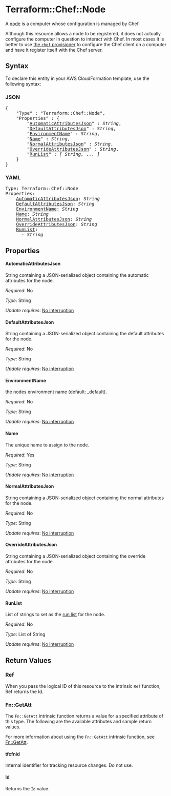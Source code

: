 # Terraform::Chef::Node

A [node](http://docs.chef.io/nodes.html) is a computer whose
configuration is managed by Chef.

Although this resource allows a node to be registered, it does not actually
configure the computer in question to interact with Chef. In most cases it
is better to use [the `chef` provisioner](/docs/provisioners/chef.html) to
configure the Chef client on a computer and have it register itself with the
Chef server.

## Syntax

To declare this entity in your AWS CloudFormation template, use the following syntax:

### JSON

<pre>
{
    "Type" : "Terraform::Chef::Node",
    "Properties" : {
        "<a href="#automaticattributesjson" title="AutomaticAttributesJson">AutomaticAttributesJson</a>" : <i>String</i>,
        "<a href="#defaultattributesjson" title="DefaultAttributesJson">DefaultAttributesJson</a>" : <i>String</i>,
        "<a href="#environmentname" title="EnvironmentName">EnvironmentName</a>" : <i>String</i>,
        "<a href="#name" title="Name">Name</a>" : <i>String</i>,
        "<a href="#normalattributesjson" title="NormalAttributesJson">NormalAttributesJson</a>" : <i>String</i>,
        "<a href="#overrideattributesjson" title="OverrideAttributesJson">OverrideAttributesJson</a>" : <i>String</i>,
        "<a href="#runlist" title="RunList">RunList</a>" : <i>[ String, ... ]</i>
    }
}
</pre>

### YAML

<pre>
Type: Terraform::Chef::Node
Properties:
    <a href="#automaticattributesjson" title="AutomaticAttributesJson">AutomaticAttributesJson</a>: <i>String</i>
    <a href="#defaultattributesjson" title="DefaultAttributesJson">DefaultAttributesJson</a>: <i>String</i>
    <a href="#environmentname" title="EnvironmentName">EnvironmentName</a>: <i>String</i>
    <a href="#name" title="Name">Name</a>: <i>String</i>
    <a href="#normalattributesjson" title="NormalAttributesJson">NormalAttributesJson</a>: <i>String</i>
    <a href="#overrideattributesjson" title="OverrideAttributesJson">OverrideAttributesJson</a>: <i>String</i>
    <a href="#runlist" title="RunList">RunList</a>: <i>
      - String</i>
</pre>

## Properties

#### AutomaticAttributesJson

String containing a JSON-serialized
object containing the automatic attributes for the node.

_Required_: No

_Type_: String

_Update requires_: [No interruption](https://docs.aws.amazon.com/AWSCloudFormation/latest/UserGuide/using-cfn-updating-stacks-update-behaviors.html#update-no-interrupt)

#### DefaultAttributesJson

String containing a JSON-serialized
object containing the default attributes for the node.

_Required_: No

_Type_: String

_Update requires_: [No interruption](https://docs.aws.amazon.com/AWSCloudFormation/latest/UserGuide/using-cfn-updating-stacks-update-behaviors.html#update-no-interrupt)

#### EnvironmentName

the nodes environment name (default: _default).

_Required_: No

_Type_: String

_Update requires_: [No interruption](https://docs.aws.amazon.com/AWSCloudFormation/latest/UserGuide/using-cfn-updating-stacks-update-behaviors.html#update-no-interrupt)

#### Name

The unique name to assign to the node.

_Required_: Yes

_Type_: String

_Update requires_: [No interruption](https://docs.aws.amazon.com/AWSCloudFormation/latest/UserGuide/using-cfn-updating-stacks-update-behaviors.html#update-no-interrupt)

#### NormalAttributesJson

String containing a JSON-serialized
object containing the normal attributes for the node.

_Required_: No

_Type_: String

_Update requires_: [No interruption](https://docs.aws.amazon.com/AWSCloudFormation/latest/UserGuide/using-cfn-updating-stacks-update-behaviors.html#update-no-interrupt)

#### OverrideAttributesJson

String containing a JSON-serialized
object containing the override attributes for the node.

_Required_: No

_Type_: String

_Update requires_: [No interruption](https://docs.aws.amazon.com/AWSCloudFormation/latest/UserGuide/using-cfn-updating-stacks-update-behaviors.html#update-no-interrupt)

#### RunList

List of strings to set as the
[run list](https://docs.chef.io/run_lists.html) for the node.

_Required_: No

_Type_: List of String

_Update requires_: [No interruption](https://docs.aws.amazon.com/AWSCloudFormation/latest/UserGuide/using-cfn-updating-stacks-update-behaviors.html#update-no-interrupt)

## Return Values

### Ref

When you pass the logical ID of this resource to the intrinsic `Ref` function, Ref returns the Id.

### Fn::GetAtt

The `Fn::GetAtt` intrinsic function returns a value for a specified attribute of this type. The following are the available attributes and sample return values.

For more information about using the `Fn::GetAtt` intrinsic function, see [Fn::GetAtt](https://docs.aws.amazon.com/AWSCloudFormation/latest/UserGuide/intrinsic-function-reference-getatt.html).

#### tfcfnid

Internal identifier for tracking resource changes. Do not use.

#### Id

Returns the <code>Id</code> value.

